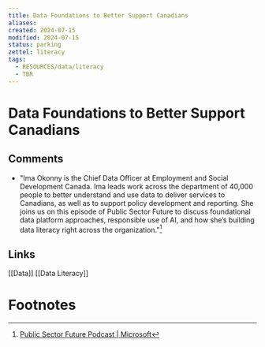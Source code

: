 ```yaml
---
title: Data Foundations to Better Support Canadians
aliases: 
created: 2024-07-15
modified: 2024-07-15
status: parking
zettel: literacy
tags:
  - RESOURCES/data/literacy
  - TBR
---
```

# Data Foundations to Better Support Canadians

## Comments
- "Ima Okonny is the Chief Data Officer at Employment and Social Development Canada. Ima leads work across the department of 40,000 people to better understand and use data to deliver services to Canadians, as well as to support policy development and reporting. She joins us on this episode of Public Sector Future to discuss foundational data platform approaches, responsible use of AI, and how she’s building data literacy right across the organization."[^1]

## Links
[[Data]]
[[Data Literacy]]
# Footnotes

[^1]: [Public Sector Future Podcast | Microsoft](https://wwps.microsoft.com/episodes/data-foundations-canada)